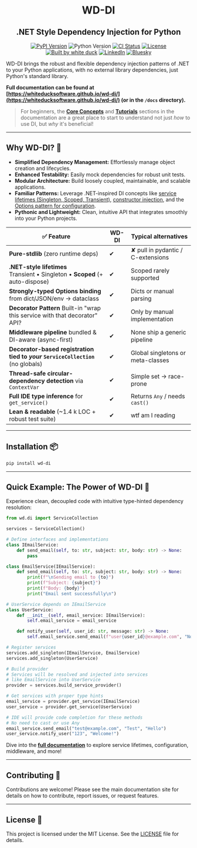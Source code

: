 <h1 align="center">WD-DI</h1>
<h2 align="center">.NET Style Dependency Injection for Python</h2>
<p align="center">
  <a href="https://pypi.org/project/wd-di/" target="_blank"><img alt="PyPI Version" src="https://img.shields.io/pypi/v/wd-di?style=for-the-badge&logo=pypi&label=pip%20version"></a>
  <img alt="Python Version" src="https://img.shields.io/badge/python-3.10%2B-blue?style=for-the-badge&logo=python">
  <a href="https://github.com/whiteducksoftware/wd-di/actions/workflows/deploy-whiteduck-pypi.yml" target="_blank"><img alt="CI Status" src="https://img.shields.io/github/actions/workflow/status/whiteducksoftware/wd-di/deploy-whiteduck-pypi.yml?branch=main&style=for-the-badge&logo=githubactions&logoColor=white"></a>
  <a href="https://github.com/whiteducksoftware/wd-di/blob/main/LICENSE" target="_blank"><img alt="License" src="https://img.shields.io/pypi/l/wd-di?style=for-the-badge"></a>
  <a href="https://whiteduck.de" target="_blank"><img alt="Built by white duck" src="https://img.shields.io/badge/Built%20by-white%20duck%20GmbH-white?style=for-the-badge&labelColor=black"></a>
  <a href="https://www.linkedin.com/company/whiteduck" target="_blank"><img alt="LinkedIn" src="https://img.shields.io/badge/linkedin-%230077B5.svg?style=for-the-badge&logo=linkedin&logoColor=white&label=whiteduck"></a>
<a href="https://bsky.app/profile/whiteduck-gmbh.bsky.social" target="_blank"><img alt="Bluesky" src="https://img.shields.io/badge/bluesky-Follow-blue?style=for-the-badge&logo=bluesky&logoColor=%23fff&color=%23333&labelColor=%230285FF&label=whiteduck-gmbh"></a>
</p>

WD-DI brings the robust and flexible dependency injection patterns of .NET to your Python applications, with no external library dependencies, just Python's standard library.

**Full documentation can be found at [https://whiteducksoftware.github.io/wd-di/](https://whiteducksoftware.github.io/wd-di/) (or in the `/docs` directory).** 

> For beginners, the **[Core Concepts](https://whiteducksoftware.github.io/wd-di/core-concepts/)** and **[Tutorials](https://whiteducksoftware.github.io/wd-di/tutorial/)** sections in the documentation are a great place to start to understand not just *how* to use DI, but *why* it's beneficial!

---

## Why WD-DI? 🤔

*   **Simplified Dependency Management:** Effortlessly manage object creation and lifecycles.
*   **Enhanced Testability:** Easily mock dependencies for robust unit tests.
*   **Modular Architecture:** Build loosely coupled, maintainable, and scalable applications.
*   **Familiar Patterns:** Leverage .NET-inspired DI concepts like [service lifetimes (Singleton, Scoped, Transient)](https://whiteducksoftware.github.io/wd-di/core-concepts/lifetimes/), [constructor injection](https://whiteducksoftware.github.io/wd-di/core-concepts/constructor-injection/), and the [Options pattern for configuration](https://whiteducksoftware.github.io/wd-di/core-concepts/configuration/).
*   **Pythonic and Lightweight:** Clean, intuitive API that integrates smoothly into your Python projects.

| ✅ Feature | WD-DI | Typical alternatives |
|-----------|-------|----------------------|
| **Pure-stdlib** (zero runtime deps) | ✔ | ✘ pull in pydantic / C-extensions |
| **.NET-style lifetimes**<br>Transient • Singleton • **Scoped** (+ auto-dispose) | ✔ | Scoped rarely supported |
| **Strongly-typed Options binding** from dict/JSON/env → dataclass | ✔ | Dicts or manual parsing |
| **Decorator Pattern**	Built-in "wrap this service with that decorator" API? | ✔ | Only by manual implementation |
| **Middleware pipeline** bundled & DI-aware (async-first) | ✔ | None ship a generic pipeline |
| **Decorator-based registration tied to *your* `ServiceCollection`** (no globals) | ✔ | Global singletons or meta-classes |
| **Thread-safe circular-dependency detection** via `ContextVar` | ✔ | Simple set → race-prone |
| **Full IDE type inference** for `get_service()` | ✔ | Returns `Any` / needs `cast()` |
| **Lean & readable** (~1.4 k LOC + robust test suite) | ✔ | wtf am I reading |

---

## Installation 📦

```bash
pip install wd-di
```

---

## Quick Example: The Power of WD-DI 🚀

Experience clean, decoupled code with intuitive type-hinted dependency resolution:

```python
from wd.di import ServiceCollection

services = ServiceCollection()

# Define interfaces and implementations
class IEmailService:
    def send_email(self, to: str, subject: str, body: str) -> None:
        pass

class EmailService(IEmailService):
    def send_email(self, to: str, subject: str, body: str) -> None:
        print(f"\nSending email to {to}")
        print(f"Subject: {subject}")
        print(f"Body: {body}")
        print("Email sent successfully\n")

# UserService depends on IEmailService
class UserService:
    def __init__(self, email_service: IEmailService):
        self.email_service = email_service

    def notify_user(self, user_id: str, message: str) -> None:
        self.email_service.send_email(f"user{user_id}@example.com", "Notification", message)

# Register services
services.add_singleton(IEmailService, EmailService)
services.add_singleton(UserService)

# Build provider
# Services will be resolved and injected into services 
# like EmailService into UserService
provider = services.build_service_provider()

# Get services with proper type hints
email_service = provider.get_service(IEmailService)
user_service = provider.get_service(UserService)

# IDE will provide code completion for these methods
# No need to cast or use Any
email_service.send_email("test@example.com", "Test", "Hello")
user_service.notify_user("123", "Welcome!")

```

Dive into the **[full documentation](https://whiteducksoftware.github.io/wd-di/)** to explore service lifetimes, configuration, middleware, and more!

---

## Contributing 🤝

Contributions are welcome! Please see the main documentation site for details on how to contribute, report issues, or request features.

---

## License 📜

This project is licensed under the MIT License. See the [LICENSE](LICENSE) file for details.
